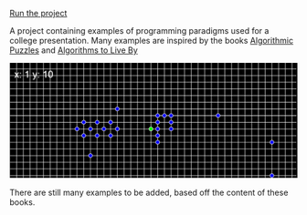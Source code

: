 [Run the project](https://rawgit.com/Glissando/Algorithms-Presentation/master/index.html)

A project containing examples of programming paradigms used for a college presentation. Many examples are inspired by the books [Algorithmic Puzzles](https://www.amazon.com/Algorithmic-Puzzles-Anany-Levitin/dp/0199740445) and [Algorithms to Live By](https://www.amazon.com/Algorithms-Live-Computer-Science-Decisions/dp/1627790365)

![alt text](https://github.com/Glissando/Algorithms-Presentation/blob/master/raw/iterative_algorithm.png "Iterative algorithm")

There are still many examples to be added, based off the content of these books.
